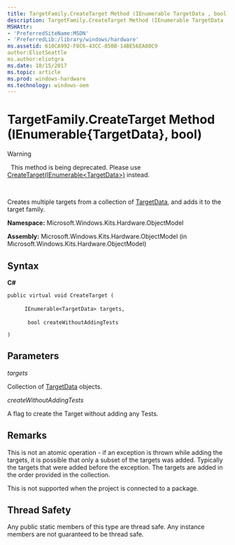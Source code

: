 ```yaml
---
title: TargetFamily.CreateTarget Method (IEnumerable TargetData , bool)
description: TargetFamily.CreateTarget Method (IEnumerable TargetData , bool)
MSHAttr:
- 'PreferredSiteName:MSDN'
- 'PreferredLib:/library/windows/hardware'
ms.assetid: 610CA992-F8C6-43CC-850B-14BE56EA08C9
author:EliotSeattle
ms.author:eliotgra
ms.date: 10/15/2017
ms.topic: article
ms.prod: windows-hardware
ms.technology: windows-oem
---
```


# TargetFamily.CreateTarget Method (IEnumerable{TargetData}, bool)

>[!WARNING]
>  This method is being deprecated. Please use [CreateTarget(IEnumerable&lt;TargetData&gt;)](targetfamilycreatetarget-method--ienumerable-.md) instead.

 

Creates multiple targets from a collection of [TargetData](targetdata-class.md), and adds it to the target family.

**Namespace:** Microsoft.Windows.Kits.Hardware.ObjectModel

**Assembly:** Microsoft.Windows.Kits.Hardware.ObjectModel (in Microsoft.Windows.Kits.Hardware.ObjectModel)

## <span id="Syntax"></span><span id="syntax"></span><span id="SYNTAX"></span>Syntax


**C#**

`public virtual void CreateTarget (`

          `IEnumerable<TargetData> targets, `

          ` bool createWithoutAddingTests`

`)`

## <span id="Parameters"></span><span id="parameters"></span><span id="PARAMETERS"></span>Parameters


*targets*

Collection of [TargetData](targetdata-class.md) objects.

*createWithoutAddingTests*

A flag to create the Target without adding any Tests.

## <span id="Remarks"></span><span id="remarks"></span><span id="REMARKS"></span>Remarks


This is not an atomic operation - if an exception is thrown while adding the targets, it is possible that only a subset of the targets was added. Typically the targets that were added before the exception. The targets are added in the order provided in the collection.

This is not supported when the project is connected to a package.

## <span id="Thread_Safety"></span><span id="thread_safety"></span><span id="THREAD_SAFETY"></span>Thread Safety


Any public static members of this type are thread safe. Any instance members are not guaranteed to be thread safe.

 

 






